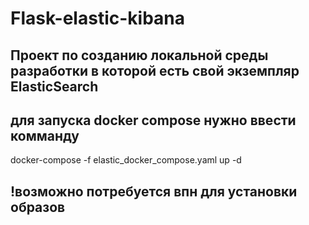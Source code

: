 # Flask-elastic-kibana
## Проект по созданию локальной среды разработки  в которой есть свой экземпляр ElasticSearch
## для запуска docker compose  нужно ввести комманду 
docker-compose -f elastic_docker_compose.yaml up -d 
## !возможно потребуется впн для установки образов
